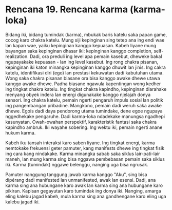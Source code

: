 # Rencana 19. Rencana karma (karma-loka)

Bidang iki, bidang tumindak (karma), mbukak baris katelu saka papan game, cocog karo chakra katelu. Mung siji kepinginan sing tetep ana ing endi wae lan kapan wae, yaiku kepinginan kanggo kepuasan. Kabeh liyane mung bayangan saka kepinginan dhasar iki: kepinginan kanggo completion, self-realization. Dadi, ora preduli ing level apa pemain kasebut, dheweke bakal ngupayakake kepuasan - lan ing level kasebut. Ing rong chakra pisanan, kepinginan iki katon minangka kepinginan kanggo dhuwit lan jinis. Ing cakra katelu, identifikasi diri (ego) lan prestasi kekuwatan dadi kabutuhan utama. Wong saka chakra pisanan biasane ora bisa kanggo awake dhewe utawa kanggo awake dhewe. Padha biasane ngawula kapentingan wong kedher ing tingkat chakra katelu. Ing tingkat chakra kapindho, kepinginan diarahake menyang obyek indera lan energi digunakake kanggo njelajah donya sensori. Ing chakra katelu, pemain ngerti pengaruh impuls sosial lan politik ing pangembangan pribadine. Mangkono, pemain dadi weruh saka awake dhewe. Egois dadi daya pendorong utama tumindake, dene egoe ngupaya nggedhekake pengaruhe. Dadi karma-loka ndadekake manungsa ngadhepi kasunyatan. Owah-owahan perspektif, karakteristik fantasi saka chakra kapindho ambruk. Iki wayahe sobering. Ing wektu iki, pemain ngerti anane hukum karma.

Kabeh iku tansah interaksi karo saben liyane. Ing tingkat energi, karma nemtokake frekuensi geter pamuter, kang manifests dhewe ing tingkat fisik ing cara kang nindakake. Karma minangka sabab saka siklus lair-pati-lair maneh, lan mung karma sing bisa nggawa pembebasan pemain saka siklus iki. Karma (tumindak) nggawe belenggu, nanging uga bisa ngrusak.

Pamuter nanggung tanggung jawab karma kanggo "Aku", sing bisa dipérang dadi manifested lan unmanifested, awak lan esensi. Dadi, ana karma sing ana hubungane karo awak lan karma sing ana hubungane karo pikiran. Kapisan gegayutan karo tumindak ing donya iki. Nanging, amarga eling kalebu jagad kabeh, mula karma sing ana gandhengane karo eling uga kalebu jagad iki.
